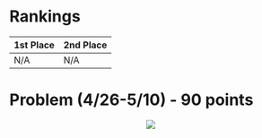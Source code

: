 # Rankings

|**1st Place**|**2nd Place**|
|----|----|
|N/A|N/A|

# Problem (4/26-5/10) - 90 points
<p align="center"><img src="https://raw.githubusercontent.com/GodwinMHS/godwinmhs.github.io/main/images/w20s_b.jpg?raw=true"/></p>
